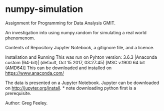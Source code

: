 # numpy-simulation

Assignment for Programming for Data Analysis GMIT.

An investigation into using numpy.random for simulating a real world phenomenom.

Contents of Repository Jupyter Notebook, a gitignore file, and a licence.

Installation and Running This was run on Pyhton version: 3.6.3 |Anaconda custom (64-bit)| (default, Oct 15 2017, 03:27:45) [MSC v.1900 64 bit (AMD64)] This can be downloaded and installed on https://www.anaconda.com/

The data is presented on a Jupyter Notebook. Jupyter can be downloaded on http://jupyter.org/install. * note downloading python first is a prerequisite.

Author: Greg Feeley.
